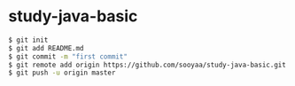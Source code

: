 # study-java-basic

```bash
$ git init
$ git add README.md 
$ git commit -m "first commit"
$ git remote add origin https://github.com/sooyaa/study-java-basic.git
$ git push -u origin master
```
